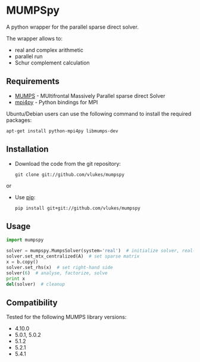 MUMPSpy
=======

A python wrapper for the parallel sparse direct solver.

The wrapper allows to:

* real and complex arithmetic
* parallel run
* Schur complement calculation

Requirements
------------

* [MUMPS](http://mumps-solver.org) - MUltifrontal Massively Parallel sparse
  direct Solver
* [mpi4py](http://mpi4py.scipy.org/) - Python bindings for MPI

Ubuntu/Debian users can use the following command to install the required
packages:

    apt-get install python-mpi4py libmumps-dev

Installation
------------

* Download the code from the git repository:

      git clone git://github.com/vlukes/mumpspy

or

* Use [pip](https://pypi.org/project/pip/):

      pip install git+git://github.com/vlukes/mumpspy

Usage
-----

```python
import mumpspy

solver = mumpspy.MumpsSolver(system='real')  # initialize solver, real-valued system
solver.set_mtx_centralized(A)  # set sparse matrix
x = b.copy()
solver.set_rhs(x)  # set right-hand side
solver(6)  # analyse, factorize, solve
print x
del(solver)  # cleanup
```

Compatibility
-------------

Tested for the following MUMPS library versions:

* 4.10.0
* 5.0.1, 5.0.2
* 5.1.2
* 5.2.1
* 5.4.1
